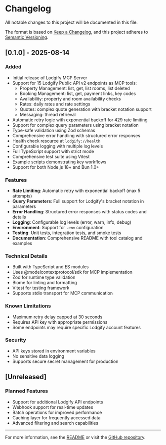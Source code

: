 # Changelog

All notable changes to this project will be documented in this file.

The format is based on [Keep a Changelog](https://keepachangelog.com/en/1.0.0/),
and this project adheres to [Semantic Versioning](https://semver.org/spec/v2.0.0.html).

## [0.1.0] - 2025-08-14

### Added
- Initial release of Lodgify MCP Server
- Support for 15 Lodgify Public API v2 endpoints as MCP tools:
  - Property Management: list, get, list rooms, list deleted
  - Booking Management: list, get, payment links, key codes
  - Availability: property and room availability checks
  - Rates: daily rates and rate settings
  - Quotes: complex quote generation with bracket notation support
  - Messaging: thread retrieval
- Automatic retry logic with exponential backoff for 429 rate limiting
- Support for complex query parameters using bracket notation
- Type-safe validation using Zod schemas
- Comprehensive error handling with structured error responses
- Health check resource at `lodgify://health`
- Configurable logging with multiple log levels
- Full TypeScript support with strict mode
- Comprehensive test suite using Vitest
- Example scripts demonstrating key workflows
- Support for both Node.js 18+ and Bun 1.0+

### Features
- **Rate Limiting**: Automatic retry with exponential backoff (max 5 attempts)
- **Query Parameters**: Full support for Lodgify's bracket notation in parameters
- **Error Handling**: Structured error responses with status codes and details
- **Logging**: Configurable log levels (error, warn, info, debug)
- **Environment**: Support for `.env` configuration
- **Testing**: Unit tests, integration tests, and smoke tests
- **Documentation**: Comprehensive README with tool catalog and examples

### Technical Details
- Built with TypeScript and ES modules
- Uses @modelcontextprotocol/sdk for MCP implementation
- Zod for runtime type validation
- Biome for linting and formatting
- Vitest for testing framework
- Supports stdio transport for MCP communication

### Known Limitations
- Maximum retry delay capped at 30 seconds
- Requires API key with appropriate permissions
- Some endpoints may require specific Lodgify account features

### Security
- API keys stored in environment variables
- No sensitive data logging
- Supports secure secret management for production

## [Unreleased]

### Planned Features
- Support for additional Lodgify API endpoints
- Webhook support for real-time updates
- Batch operations for improved performance
- Caching layer for frequently accessed data
- Advanced filtering and search capabilities

---

For more information, see the [README](README.md) or visit the [GitHub repository](https://github.com/mikerobgit/lodgify-mcp).
